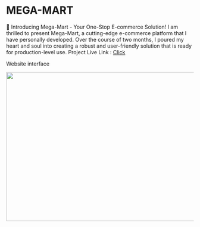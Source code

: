 # MEGA-MART
🛒 Introducing Mega-Mart - Your One-Stop E-commerce Solution!  I am thrilled to present Mega-Mart, a cutting-edge e-commerce platform that I have personally developed. Over the course of two months, I poured my heart and soul into creating a robust and user-friendly solution that is ready for production-level use.
Project Live Link : <a href="[https://www.grepper.com/](https://ecommercemegamart.pythonanywhere.com/)" target="_blank"> Click </a>
 <p>Website interface</p>
<img src="https://i.postimg.cc/MK7ZzQcZ/Screenshot-101.png" width="700" height="400">

